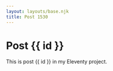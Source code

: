 ```yaml
---
layout: layouts/base.njk
title: Post 1530
---
```


# Post {{ id }}

This is post {{ id }} in my Eleventy project.
